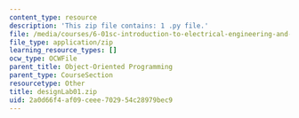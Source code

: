 ```yaml
---
content_type: resource
description: 'This zip file contains: 1 .py file.'
file: /media/courses/6-01sc-introduction-to-electrical-engineering-and-computer-science-i-spring-2011/2a0d66f4af09ceee702954c28979bec9_designLab01.zip
file_type: application/zip
learning_resource_types: []
ocw_type: OCWFile
parent_title: Object-Oriented Programming
parent_type: CourseSection
resourcetype: Other
title: designLab01.zip
uid: 2a0d66f4-af09-ceee-7029-54c28979bec9
---
```

